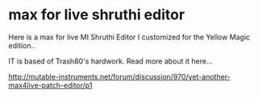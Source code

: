 max for live shruthi editor
========

Here is a max for live MI Shruthi Editor I customized for the Yellow Magic edition..

IT is based of Trash80's hardwork.  Read more about it here...

http://mutable-instruments.net/forum/discussion/970/yet-another-max4live-patch-editor/p1
